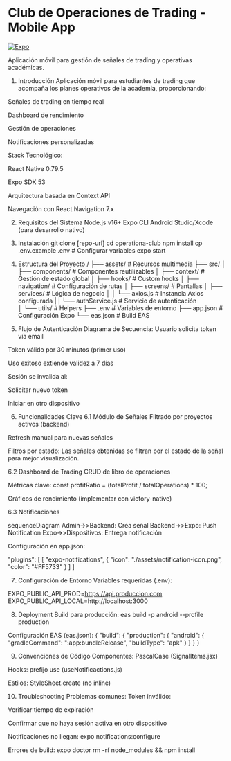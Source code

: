 # Club de Operaciones de Trading - Mobile App

[![Expo](https://img.shields.io/badge/expo-5.3.0-blue.svg)](https://expo.io/)

Aplicación móvil para gestión de señales de trading y operativas académicas.



1. Introducción
Aplicación móvil para estudiantes de trading que acompaña los planes operativos de la academia, proporcionando:

Señales de trading en tiempo real

Dashboard de rendimiento

Gestión de operaciones

Notificaciones personalizadas

Stack Tecnológico:

React Native 0.79.5

Expo SDK 53

Arquitectura basada en Context API

Navegación con React Navigation 7.x

2. Requisitos del Sistema
Node.js v16+
Expo CLI
Android Studio/Xcode (para desarrollo nativo)


3. Instalación
git clone [repo-url]
cd operationa-club
npm install
cp .env.example .env # Configurar variables
expo start

4. Estructura del Proyecto
/
├── assets/              # Recursos multimedia
├── src/
│   ├── components/      # Componentes reutilizables
│   ├── context/         # Gestión de estado global
│   ├── hooks/           # Custom hooks
│   ├── navigation/      # Configuración de rutas
│   ├── screens/         # Pantallas
│   ├── services/        # Lógica de negocio
│   │   └── axios.js     # Instancia Axios configurada
|   |   └── authService.js  # Servicio de autenticación  
│   └── utils/           # Helpers
├── .env                 # Variables de entorno
├── app.json             # Configuración Expo
└── eas.json             # Build EAS


5. Flujo de Autenticación
Diagrama de Secuencia:
Usuario solicita token vía email

Token válido por 30 minutos (primer uso)

Uso exitoso extiende validez a 7 días

Sesión se invalida al:

Solicitar nuevo token

Iniciar en otro dispositivo


6. Funcionalidades Clave
6.1 Módulo de Señales
Filtrado por proyectos activos (backend)

Refresh manual para nuevas señales

Filtros por estado: Las señales obtenidas se filtran por el estado de la señal para mejor visualización.

6.2 Dashboard de Trading
CRUD de libro de operaciones

Métricas clave:
const profitRatio = (totalProfit / totalOperations) * 100;

Gráficos de rendimiento (implementar con victory-native)

6.3 Notificaciones

sequenceDiagram
  Admin->>Backend: Crea señal
  Backend->>Expo: Push Notification
  Expo->>Dispositivos: Entrega notificación

Configuración en app.json:

"plugins": [
  [
    "expo-notifications",
    {
      "icon": "./assets/notification-icon.png",
      "color": "#FF5733"
    }
  ]
]

7. Configuración de Entorno
Variables requeridas (.env):

EXPO_PUBLIC_API_PROD=https://api.produccion.com
EXPO_PUBLIC_API_LOCAL=http://localhost:3000


8. Deployment
Build para producción:
eas build -p android --profile production


Configuración EAS (eas.json):
{
  "build": {
    "production": {
      "android": {
        "gradleCommand": ":app:bundleRelease",
        "buildType": "apk"
      }
    }
  }
}

9. Convenciones de Código
Componentes: PascalCase (SignalItems.jsx)

Hooks: prefijo use (useNotificactions.js)

Estilos: StyleSheet.create (no inline)

10. Troubleshooting
Problemas comunes:
Token inválido:

Verificar tiempo de expiración

Confirmar que no haya sesión activa en otro dispositivo

Notificaciones no llegan:
expo notifications:configure

Errores de build:
expo doctor
rm -rf node_modules && npm install